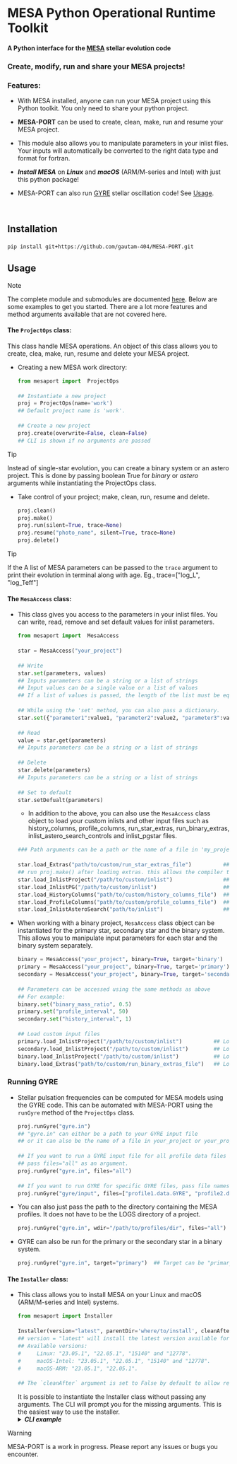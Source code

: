 # MESA Python Operational Runtime Toolkit

<!-- <a href="https://zenodo.org/badge/latestdoi/589065195"><img src="https://zenodo.org/badge/589065195.svg" alt="DOI" width=150></a> -->

#### A Python interface for the [MESA](https://github.com/MESAHub/mesa) stellar evolution code


### Create, modify, run and share your MESA projects!  

### Features:

  * With MESA installed, anyone can run your MESA project using this Python toolkit. You only need to share your python project.

  * **MESA-PORT** can be used to create, clean, make, run and resume your MESA project.

  * This module also allows you to manipulate parameters in your inlist files. Your inputs will automatically be converted to the right data type and format for fortran. 

  * ***Install MESA*** on ***Linux*** and ***macOS*** (ARM/M-series and Intel) with just this python package!

  * MESA-PORT can also run [GYRE](https://github.com/rhdtownsend/gyre) stellar oscillation code! See [Usage](#usage).

<br>

## Installation

`pip install git+https://github.com/gautam-404/MESA-PORT.git`

## Usage
> [!NOTE]
> The complete module and submodules are documented [here](https://gautam-404.github.io/MESA-PORT/mesaport.html). Below are some examples to get you started. There are a lot more features and method arguments available that are not covered here.

#### **The `ProjectOps` class:**
This class handle MESA operations. An object of this class allows you to create, clea, make, run, resume and delete your MESA project.
  * Creating a new MESA work directory:
    ```python
    from mesaport import  ProjectOps

    ## Instantiate a new project
    proj = ProjectOps(name='work')   
    ## Default project name is 'work'. 

    ## Create a new project
    proj.create(overwrite=False, clean=False)    
    ## CLI is shown if no arguments are passed
    ```
> [!TIP]  
> Instead of single-star evolution, you can create a binary system or an astero project. This is done by passing boolean True for *binary* or *astero* arguments while instantiating the ProjectOps class.
    
  * Take control of your project; make, clean, run, resume and delete.
    ```python
    proj.clean()
    proj.make()
    proj.run(silent=True, trace=None)                                    
    proj.resume("photo_name", silent=True, trace=None)
    proj.delete()                     
    ```
> [!TIP]  
> If the 
A list of MESA parameters can be passed to the `trace` argument to print their evolution in terminal along with age. Eg., trace=["log_L", "log_Teff"]

#### **The `MesaAccess` class:**
  * This class gives you access to the parameters in your inlist files. You can write, read, remove and set default values for inlist parameters. 
    ```python
    from mesaport import  MesaAccess

    star = MesaAccess("your_project")

    ## Write
    star.set(parameters, values)              
    ## Inputs parameters can be a string or a list of strings
    ## Input values can be a single value or a list of values
    ## If a list of values is passed, the length of the list must be equal to the length of the parameters list.

    ## While using the 'set' method, you can also pass a dictionary.
    star.set({"parameter1":value1, "parameter2":value2, "parameter3":value3})
    
    ## Read
    value = star.get(parameters)   
    ## Inputs parameters can be a string or a list of strings

    ## Delete
    star.delete(parameters)
    ## Inputs parameters can be a string or a list of strings

    ## Set to default
    star.setDefualt(parameters)
    ```

    * In addition to the above, you can also use the `MesaAccess` class object to load your custom inlists and other input files such as history_columns, profile_columns, run_star_extras, run_binary_extras, inlist_astero_search_controls and inlist_pgstar files.
    
    ```python
    ### Path arguments can be a path or the name of a file in 'my_project' directory ###

    star.load_Extras("path/to/custom/run_star_extras_file")          ## Load custom run_star_extras.f90
    ## run proj.make() after loading extras. this allows the compiler to compile with the run_star_extras file
    star.load_InlistProject("/path/to/custom/inlist")                ## Load custom inlist_project 
    star.load_InlistPG("/path/to/custom/inlist")                     ## Load custom inlist_pgstar    
    star.load_HistoryColumns("path/to/custom/history_columns_file")  ## Load custom history_columns
    star.load_ProfileColumns("path/to/custom/profile_columns_file")  ## Load custom profile_columns
    star.load_InlistAsteroSearch("path/to/inlist")                   ## Load custom inlist_astero_search_controls
    ```

  * When working with a binary project, `MesaAccess` class object can be instantiated for the primary star, secondary star and the binary system. This allows you to manipulate input parameters for each star and the binary system separately.
    ```python
    binary = MesaAccess("your_project", binary=True, target='binary')        ## For the binary system
    primary = MesaAccess("your_project", binary=True, target='primary')      ## For the primary star
    secondary = MesaAccess("your_project", binary=True, target='secondary')  ## For the secondary star
    
    ## Parameters can be accessed using the same methods as above
    ## For example:
    binary.set("binary_mass_ratio", 0.5)
    primary.set("profile_interval", 50)
    secondary.set("history_interval", 1)

    ## Load custom input files 
    primary.load_InlistProject("/path/to/custom/inlist")          ## Load custom 'inlist1'
    secondary.load_InlistProject("/path/to/custom/inlist")        ## Load custom 'inlist2'
    binary.load_InlistProject("/path/to/custom/inlist")           ## Load custom 'inlist_project' for the binary system
    binary.load_Extras("path/to/custom/run_binary_extras_file")   ## Load custom run_binary_extras.f90
    ```

### Running GYRE
 * Stellar pulsation frequencies can be computed for MESA models using the GYRE code. This can be automated with MESA-PORT using the `runGyre` method of the `ProjectOps` class. 
    ```python
    proj.runGyre("gyre.in")  
    ## "gyre.in" can either be a path to your GYRE input file
    ## or it can also be the name of a file in your_project or your_project/LOGS directory

    ## If you want to run a GYRE input file for all profile data files in your LOGS directory, 
    ## pass files="all" as an argument.
    proj.runGyre("gyre.in", files="all")

    ## If you want to run GYRE for specific GYRE files, pass file names as an argument.
    proj.runGyre("gyre/input", files=["profile1.data.GYRE", "profile2.data.GYRE"])
    ```
  * You can also just pass the path to the directory containing the MESA profiles. It does not have to be the LOGS directory of a project.
    ```python
    proj.runGyre("gyre.in", wdir="/path/to/profiles/dir", files="all")
    ```
  * GYRE can also be run for the primary or the secondary star in a binary system.
    ```python
    proj.runGyre("gyre.in", target="primary")  ## Target can be "primary" or "secondary"
    ```

#### **The `Installer` class:**
  * This class allows you to install MESA on your Linux and macOS (ARM/M-series and Intel) systems.
    ```python
    from mesaport import Installer

    Installer(version="latest", parentDir='where/to/install', cleanAfter=False )     
    ## version = "latest" will install the latest version available for your system.
    ## Available versions: 
    #     Linux: "23.05.1", "22.05.1", "15140" and "12778".
    #     macOS-Intel: "23.05.1", "22.05.1", "15140" and "12778".  
    #     macOS-ARM: "23.05.1", "22.05.1".

    ## The `cleanAfter` argument is set to False by default to allow re-running installation without removing downloaded files, this saves time when debugging a failed MESA build.
    ```
    It is possible to instantiate the Installer class without passing any arguments. The CLI will prompt you for the missing arguments. This is the easiest way to use the installer.
    <details>
    <summary><b><i>CLI example</b></i></summary>
    <img src="imgs/installer.png">
    </details>

> [!WARNING]
> MESA-PORT is a work in progress. Please report any issues or bugs you encounter. 
